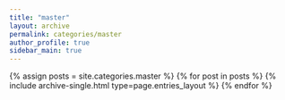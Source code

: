 ```yaml
---
title: "master"
layout: archive
permalink: categories/master
author_profile: true
sidebar_main: true
---
```


{% assign posts = site.categories.master %}
{% for post in posts %} {% include archive-single.html type=page.entries_layout %} {% endfor %}